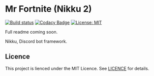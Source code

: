 # Mr Fortnite (Nikku 2)

[![Build status](https://ci.appveyor.com/api/projects/status/q77lx59u0k6sf34q?svg=true)](https://ci.appveyor.com/project/aXises/nikkubot)
[![Codacy Badge](https://api.codacy.com/project/badge/Grade/e12d96ca6dfd4a80a4063eb97cd24837)](https://app.codacy.com/app/aXises/fortniteBot?utm_source=github.com&utm_medium=referral&utm_content=aXises/fortniteBot&utm_campaign=badger)
[![License: MIT](https://img.shields.io/badge/License-MIT-yellow.svg)](https://opensource.org/licenses/MIT)

Full readme coming soon.

Nikku, Discord bot framework.

## Licence

This project is lienced under the MIT Licence. See [LICENCE](LICENCE) for details.
